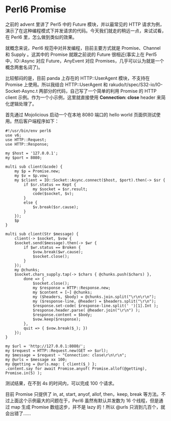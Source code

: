 # Perl6 Promise

之前的 advent 里讲了 Perl5 中的 Future 模块，并以最常见的 HTTP 请求为例，演示了在这种编程模式下并发请求的代码。今天我们就走的稍远一点，来试试看，在 Perl6 里，怎么做到类似的效果。

就概念来说，Perl6 规范中对并发编程，目前主要方式就是 Promise、Channel 和 Supply 。这其中的 Promise 就跟之前说的 Future 很相近(事实上在 Perl5 中，IO::Async 对应 Future，AnyEvent 对应 Promises，几乎可以认为就是一个概念两套名词了)。

比较郁闷的是，目前 panda 上存在的 HTTP::UserAgent 模块，不支持在 Promise 上使用。所以我结合 HTTP::UserAgent 和 rakudo/t/spec/S32-io/IO-Socket-Async.t 两部分的代码，自己写了一个简单的利用 Promise 的 HTTP client 示例。作为一个小示例，这里就直接使用 **Connection: close** header 来简化逻辑处理了。

首先通过 Mojolicious 启动一个在本地 8080 端口的 hello world 页面供测试使用。然后客户端程序如下：

    #!/usr/bin/env perl6
    use v6;
    use HTTP::Request;
    use HTTP::Response;
    
    my $host = '127.0.0.1';
    my $port = 8080;
    
    multi sub client(&code) {
        my $p = Promise.new;
        my $v = $p.vow;
        my $client = IO::Socket::Async.connect($host, $port).then(-> $sr {
            if $sr.status == Kept {
                my $socket = $sr.result;
                code($socket, $v);
            }
            else {
                $v.break($sr.cause);
            }
        });
        $p
    }
    
    multi sub client(Str $message) {
        client(-> $socket, $vow {
        $socket.send($message).then(-> $wr {
            if $wr.status == Broken {
                $vow.break($wr.cause);
                $socket.close();
            }
        });
        my @chunks;
        $socket.chars_supply.tap(-> $chars { @chunks.push($chars) },
            done => {
                $socket.close();
                my $response = HTTP::Response.new;
                my $content = [~] @chunks;
                my ($headers, $body) = @chunks.join.split("\r\n\r\n");
                my ($response-line, @header) = $headers.split("\r\n");
                $response.set-code( $response-line.split(' ')[1].Int );
                $response.header.parse( @header.join("\r\n") );
                $response.content = $body;
                $vow.keep($response);
            },
            quit => { $vow.break($_); })
        });
    }
    
    my $url = 'http://127.0.0.1:8080/';
    my $request = HTTP::Request.new(GET => $url);
    my $message = $request ~ "Connection: close\r\n\r\n";
    my @urls = $message xx 100;
    my @getting = @urls.map: { client($_) };
    .content.say for await Promise.anyof( Promise.allof(@getting), Promise.in(5) );

测试结果，在不到 4s 的时间内，可以完成 100 个请求。

目前 Promise 只提供了 in, at, start, anyof, allof, then，keep, break 等方法。不过上面这个示例最大的问题在于，Perl6 虽然有默认并发数为 16 个线程，但是通过 map 生成 Promise 数组这步，并不是 lazy 的！所以 @urls 只消到几百个，就会出错了……
